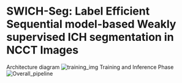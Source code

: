 # SWICH-Seg: Label Efficient Sequential model-based Weakly supervised ICH segmentation in NCCT Images 
Architecture diagram
![training_img](https://github.com/shreyashr2000/Shreyas-weakly-supervised-segmentation/assets/114232340/13cb1303-8fb6-4167-963d-85240b43683b)
Training and Inference Phase
![Overall_pipeline](https://github.com/shreyashr2000/Shreyas-weakly-supervised-segmentation/assets/114232340/20f75c31-fe13-4093-aa41-748c71aacb3d)


